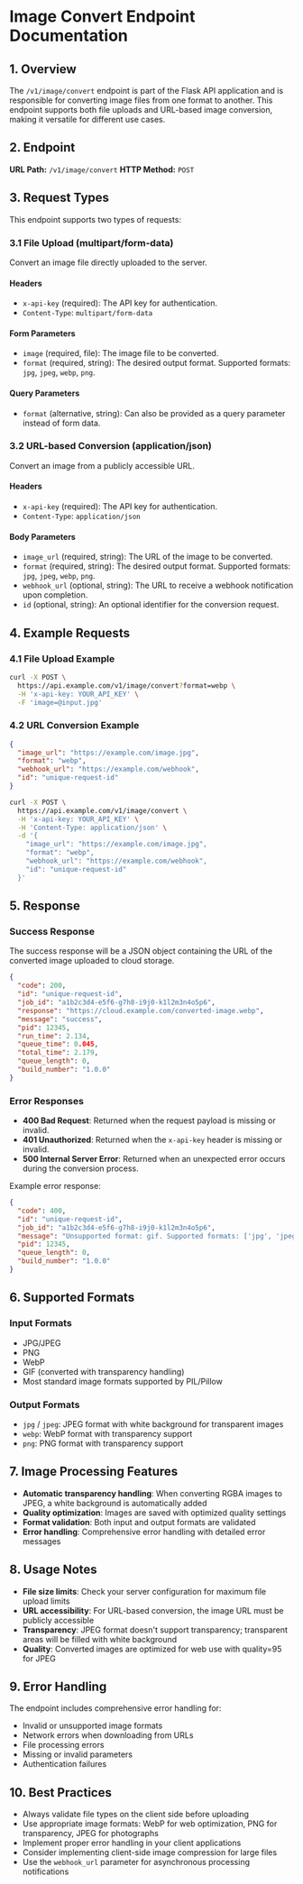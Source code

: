 # Image Convert Endpoint Documentation

## 1. Overview

The `/v1/image/convert` endpoint is part of the Flask API application and is responsible for converting image files from one format to another. This endpoint supports both file uploads and URL-based image conversion, making it versatile for different use cases.

## 2. Endpoint

**URL Path:** `/v1/image/convert`
**HTTP Method:** `POST`

## 3. Request Types

This endpoint supports two types of requests:

### 3.1 File Upload (multipart/form-data)

Convert an image file directly uploaded to the server.

#### Headers
- `x-api-key` (required): The API key for authentication.
- `Content-Type`: `multipart/form-data`

#### Form Parameters
- `image` (required, file): The image file to be converted.
- `format` (required, string): The desired output format. Supported formats: `jpg`, `jpeg`, `webp`, `png`.

#### Query Parameters
- `format` (alternative, string): Can also be provided as a query parameter instead of form data.

### 3.2 URL-based Conversion (application/json)

Convert an image from a publicly accessible URL.

#### Headers
- `x-api-key` (required): The API key for authentication.
- `Content-Type`: `application/json`

#### Body Parameters
- `image_url` (required, string): The URL of the image to be converted.
- `format` (required, string): The desired output format. Supported formats: `jpg`, `jpeg`, `webp`, `png`.
- `webhook_url` (optional, string): The URL to receive a webhook notification upon completion.
- `id` (optional, string): An optional identifier for the conversion request.

## 4. Example Requests

### 4.1 File Upload Example

```bash
curl -X POST \
  https://api.example.com/v1/image/convert?format=webp \
  -H 'x-api-key: YOUR_API_KEY' \
  -F 'image=@input.jpg'
```

### 4.2 URL Conversion Example

```json
{
  "image_url": "https://example.com/image.jpg",
  "format": "webp",
  "webhook_url": "https://example.com/webhook",
  "id": "unique-request-id"
}
```

```bash
curl -X POST \
  https://api.example.com/v1/image/convert \
  -H 'x-api-key: YOUR_API_KEY' \
  -H 'Content-Type: application/json' \
  -d '{
    "image_url": "https://example.com/image.jpg",
    "format": "webp",
    "webhook_url": "https://example.com/webhook",
    "id": "unique-request-id"
  }'
```

## 5. Response

### Success Response

The success response will be a JSON object containing the URL of the converted image uploaded to cloud storage.

```json
{
  "code": 200,
  "id": "unique-request-id",
  "job_id": "a1b2c3d4-e5f6-g7h8-i9j0-k1l2m3n4o5p6",
  "response": "https://cloud.example.com/converted-image.webp",
  "message": "success",
  "pid": 12345,
  "run_time": 2.134,
  "queue_time": 0.045,
  "total_time": 2.179,
  "queue_length": 0,
  "build_number": "1.0.0"
}
```

### Error Responses

- **400 Bad Request**: Returned when the request payload is missing or invalid.
- **401 Unauthorized**: Returned when the `x-api-key` header is missing or invalid.
- **500 Internal Server Error**: Returned when an unexpected error occurs during the conversion process.

Example error response:

```json
{
  "code": 400,
  "id": "unique-request-id",
  "job_id": "a1b2c3d4-e5f6-g7h8-i9j0-k1l2m3n4o5p6",
  "message": "Unsupported format: gif. Supported formats: ['jpg', 'jpeg', 'webp', 'png']",
  "pid": 12345,
  "queue_length": 0,
  "build_number": "1.0.0"
}
```

## 6. Supported Formats

### Input Formats
- JPG/JPEG
- PNG
- WebP
- GIF (converted with transparency handling)
- Most standard image formats supported by PIL/Pillow

### Output Formats
- `jpg` / `jpeg`: JPEG format with white background for transparent images
- `webp`: WebP format with transparency support
- `png`: PNG format with transparency support

## 7. Image Processing Features

- **Automatic transparency handling**: When converting RGBA images to JPEG, a white background is automatically added
- **Quality optimization**: Images are saved with optimized quality settings
- **Format validation**: Both input and output formats are validated
- **Error handling**: Comprehensive error handling with detailed error messages

## 8. Usage Notes

- **File size limits**: Check your server configuration for maximum file upload limits
- **URL accessibility**: For URL-based conversion, the image URL must be publicly accessible
- **Transparency**: JPEG format doesn't support transparency; transparent areas will be filled with white background
- **Quality**: Converted images are optimized for web use with quality=95 for JPEG

## 9. Error Handling

The endpoint includes comprehensive error handling for:
- Invalid or unsupported image formats
- Network errors when downloading from URLs
- File processing errors
- Missing or invalid parameters
- Authentication failures

## 10. Best Practices

- Always validate file types on the client side before uploading
- Use appropriate image formats: WebP for web optimization, PNG for transparency, JPEG for photographs
- Implement proper error handling in your client applications
- Consider implementing client-side image compression for large files
- Use the `webhook_url` parameter for asynchronous processing notifications